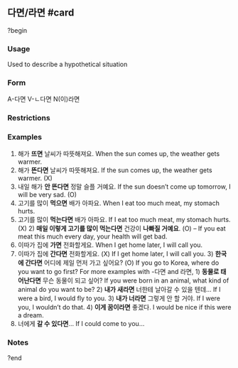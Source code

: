 ## 다면/라면 #card
?begin
### Usage
 Used to describe a hypothetical situation
### Form
A-다면
V-ㄴ다면
N(이)라면
### Restrictions
### Examples
1) 해가 **뜨면** 날씨가 따뜻해져요. When the sun comes up, the weather gets warmer.
1) 해가 **뜬다면** 날씨가 따뜻해져요. If the sun comes up, the weather gets warmer. (X)
1) 내일 해가 **안 뜬다면** 정말 슬플 거예요. If the sun doesn’t come up tomorrow, I will be very sad. (O)
2) 고기를 많이 **먹으면** 배가 아파요. When I eat too much meat, my stomach hurts.
2) 고기를 많이 **먹는다면** 배가 아파요. If I eat too much meat, my stomach hurts. (X)
2) **매일 이렇게 고기를 많이 먹는다면** 건강이 **나빠질 거예요**. (O) – If you eat meat this much every day, your health will get bad.
3) 이따가 집에 **가면** 전화할게요. When I get home later, I will call you.
3) 이따가 집에 **간다면** 전화할게요. (X) If I get home later, I will call you.
3) **한국에 간다면** 어디에 제일 먼저 가고 싶어요? (O) If you go to Korea, where do you want to go first?
For more examples with -다면 and 라면,
1) **동물로 태어난다면** 무슨 동물이 되고 싶어? If you were born in an animal, what kind of animal do you want to be?
2) **내가 새라면** 너한테 날아갈 수 있을 텐데… If I were a bird, I would fly to you.
3) **내가 너라면** 그렇게 안 할 거야. If I were you, I wouldn’t do that.
4) **이게 꿈이라면** 좋겠다. I would be nice if this were a dream.
5) 너에게 **갈 수 있다면**… If I could come to you…
### Notes
?end

